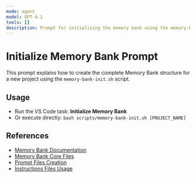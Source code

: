 ```yaml
---
mode: agent
model: GPT-4.1
tools: []
description: Prompt for initializing the memory bank using the memory-bank-init.sh script and VS Code task.
---
```

# Initialize Memory Bank Prompt

This prompt explains how to create the complete Memory Bank structure for a new project using the `memory-bank-init.sh` script.

## Usage
- Run the VS Code task: **Initialize Memory Bank**
- Or execute directly: `bash scripts/memory-bank-init.sh [PROJECT_NAME]`

## References
- [Memory Bank Documentation](../instructions/memory-bank-docs.instructions.md)
- [Memory Bank Core Files](../instructions/memory-bank-core.instructions.md)
- [Prompt Files Creation](../instructions/prompt-files.instructions.md)
- [Instructions Files Usage](../instructions/instructions-files.instructions.md)
